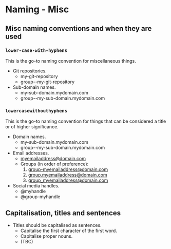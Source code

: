 # Naming - Misc

## Misc naming conventions and when they are used

### `lower-case-with-hyphens`

This is the go-to naming convention for miscellaneous things.

- Git repositories.
  - my-git-repository
  - group--my-git-repository
- Sub-domain names.
  - my-sub-domain.mydomain.com
  - group--my-sub-domain.mydomain.com

### `lowercasewithouthyphens`

This is the go-to naming convention for things that can be considered a title or of higher significance.

- Domain names.
  - my-sub-domain.mydomain.com
  - group--my-sub-domain.mydomain.com
- Email addresses.
  - myemailaddress@domain.com
  - Groups (in order of preference):
    1. group-myemailaddress@domain.com
    1. group.myemailaddress@domain.com
    1. group_myemailaddress@domain.com
- Social media handles.
  - @myhandle
  - @group-myhandle

## Capitalisation, titles and sentences

- Titles should be capitalised as sentences.
  - Capitalise the first character of the first word.
  - Capitalise proper nouns.
  - (TBC)
